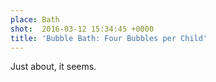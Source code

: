 ```yaml
---
place: Bath
shot:  2016-03-12 15:34:45 +0000
title: 'Bubble Bath: Four Bubbles per Child'
---
```


Just about, it seems.
